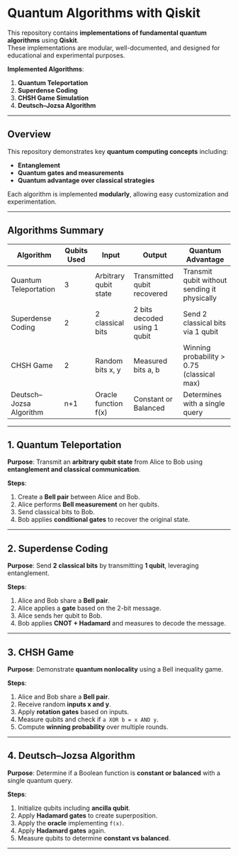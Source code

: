 # Quantum Algorithms with Qiskit

This repository contains **implementations of fundamental quantum algorithms** using **Qiskit**.  
These implementations are modular, well-documented, and designed for educational and experimental purposes.

**Implemented Algorithms**:

1. **Quantum Teleportation**  
2. **Superdense Coding**  
3. **CHSH Game Simulation**  
4. **Deutsch–Jozsa Algorithm**

---

## Overview

This repository demonstrates key **quantum computing concepts** including:

- **Entanglement**  
- **Quantum gates and measurements**  
- **Quantum advantage over classical strategies**  

Each algorithm is implemented **modularly**, allowing easy customization and experimentation.

---

## Algorithms Summary

| Algorithm                | Qubits Used | Input                        | Output                        | Quantum Advantage                  |
|---------------------------|------------|-----------------------------|-------------------------------|-----------------------------------|
| Quantum Teleportation     | 3          | Arbitrary qubit state       | Transmitted qubit recovered    | Transmit qubit without sending it physically |
| Superdense Coding         | 2          | 2 classical bits            | 2 bits decoded using 1 qubit  | Send 2 classical bits via 1 qubit |
| CHSH Game                 | 2          | Random bits x, y            | Measured bits a, b             | Winning probability > 0.75 (classical max) |
| Deutsch–Jozsa Algorithm   | n+1        | Oracle function f(x)        | Constant or Balanced           | Determines with a single query   |

---

## 1. Quantum Teleportation

**Purpose**: Transmit an **arbitrary qubit state** from Alice to Bob using **entanglement and classical communication**.

**Steps**:

1. Create a **Bell pair** between Alice and Bob.  
2. Alice performs **Bell measurement** on her qubits.  
3. Send classical bits to Bob.  
4. Bob applies **conditional gates** to recover the original state.

---

## 2. Superdense Coding

**Purpose**: Send **2 classical bits** by transmitting **1 qubit**, leveraging entanglement.

**Steps**:

1. Alice and Bob share a **Bell pair**.  
2. Alice applies a **gate** based on the 2-bit message.  
3. Alice sends her qubit to Bob.  
4. Bob applies **CNOT + Hadamard** and measures to decode the message.

---

## 3. CHSH Game

**Purpose**: Demonstrate **quantum nonlocality** using a Bell inequality game.

**Steps**:

1. Alice and Bob share a **Bell pair**.  
2. Receive random **inputs x and y**.  
3. Apply **rotation gates** based on inputs.  
4. Measure qubits and check if `a XOR b = x AND y`.  
5. Compute **winning probability** over multiple rounds.

---

## 4. Deutsch–Jozsa Algorithm

**Purpose**: Determine if a Boolean function is **constant or balanced** with a single quantum query.

**Steps**:

1. Initialize qubits including **ancilla qubit**.  
2. Apply **Hadamard gates** to create superposition.  
3. Apply the **oracle** implementing `f(x)`.  
4. Apply **Hadamard gates** again.  
5. Measure qubits to determine **constant vs balanced**.

---

